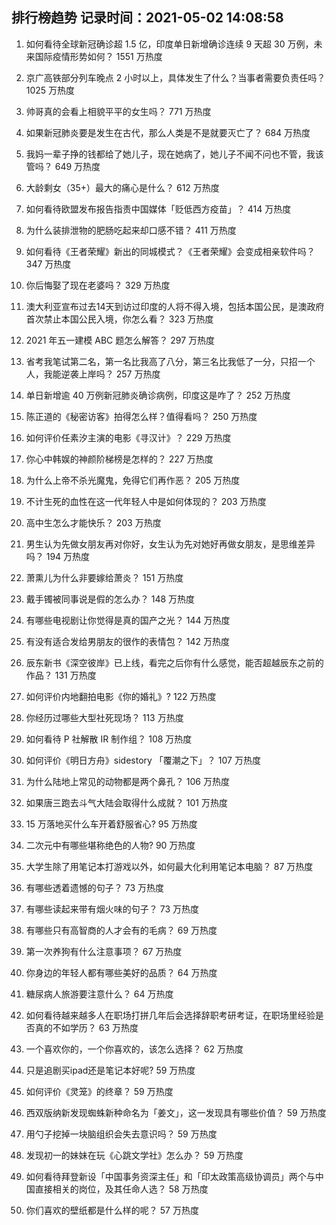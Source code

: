 
## 排行榜趋势 记录时间：2021-05-02 14:08:58
  
  1. 如何看待全球新冠确诊超 1.5 亿，印度单日新增确诊连续 9 天超 30 万例，未来国际疫情形势如何？ 1551 万热度
    
  2. 京广高铁部分列车晚点 2 小时以上，具体发生了什么？当事者需要负责任吗？ 1025 万热度
    
  3. 帅哥真的会看上相貌平平的女生吗？ 771 万热度
    
  4. 如果新冠肺炎要是发生在古代，那么人类是不是就要灭亡了？ 684 万热度
    
  5. 我妈一辈子挣的钱都给了她儿子，现在她病了，她儿子不闻不问也不管，我该管吗？ 649 万热度
    
  6. 大龄剩女（35+）最大的痛心是什么？ 612 万热度
    
  7. 如何看待欧盟发布报告指责中国媒体「贬低西方疫苗」？ 414 万热度
    
  8. 为什么装排泄物的肥肠吃起来却口感不错？ 411 万热度
    
  9. 如何看待《王者荣耀》新出的同城模式？《王者荣耀》会变成相亲软件吗？ 347 万热度
    
  10. 你后悔娶了现在老婆吗？ 329 万热度
    
  11. 澳大利亚宣布过去14天到访过印度的人将不得入境，包括本国公民，是澳政府首次禁止本国公民入境，你怎么看？ 323 万热度
    
  12. 2021 年五一建模 ABC 题怎么解答？ 297 万热度
    
  13. 省考我笔试第二名，第一名比我高了八分，第三名比我低了一分，只招一个人，我能逆袭上岸吗？ 257 万热度
    
  14. 单日新增逾 40 万例新冠肺炎确诊病例，印度这是咋了？ 252 万热度
    
  15. 陈正道的《秘密访客》拍得怎么样？值得看吗？ 250 万热度
    
  16. 如何评价任素汐主演的电影《寻汉计》？ 229 万热度
    
  17. 你心中韩娱的神颜阶梯榜是怎样的？ 227 万热度
    
  18. 为什么上帝不杀光魔鬼，免得它们再作恶？ 205 万热度
    
  19. 不计生死的血性在这一代年轻人中是如何体现的？ 203 万热度
    
  20. 高中生怎么才能快乐？ 203 万热度
    
  21. 男生认为先做女朋友再对你好，女生认为先对她好再做女朋友，是思维差异吗？ 194 万热度
    
  22. 萧熏儿为什么非要嫁给萧炎？ 151 万热度
    
  23. 戴手镯被同事说是假的怎么办？ 148 万热度
    
  24. 有哪些电视剧让你觉得是真的国产之光？ 144 万热度
    
  25. 有没有适合发给男朋友的很作的表情包？ 142 万热度
    
  26. 辰东新书《深空彼岸》已上线，看完之后你有什么感觉，能否超越辰东之前的作品？ 131 万热度
    
  27. 如何评价内地翻拍电影《你的婚礼》? 122 万热度
    
  28. 你经历过哪些大型社死现场？ 113 万热度
    
  29. 如何看待 P 社解散 IR 制作组？ 108 万热度
    
  30. 如何评价《明日方舟》sidestory 「覆潮之下」？ 107 万热度
    
  31. 为什么陆地上常见的动物都是两个鼻孔？ 106 万热度
    
  32. 如果唐三跑去斗气大陆会取得什么成就？ 101 万热度
    
  33. 15 万落地买什么车开着舒服省心? 95 万热度
    
  34. 二次元中有哪些堪称绝色的人物? 90 万热度
    
  35. 大学生除了用笔记本打游戏以外，如何最大化利用笔记本电脑？ 87 万热度
    
  36. 有哪些透着遗憾的句子？ 73 万热度
    
  37. 有哪些读起来带有烟火味的句子？ 73 万热度
    
  38. 有哪些只有高智商的人才会有的毛病？ 69 万热度
    
  39. 第一次养狗有什么注意事项？ 67 万热度
    
  40. 你身边的年轻人都有哪些美好的品质？ 64 万热度
    
  41. 糖尿病人旅游要注意什么？ 64 万热度
    
  42. 如何看待越来越多人在职场打拼几年后会选择辞职考研考证，在职场里经验是否真的不如学历？ 63 万热度
    
  43. 一个喜欢你的，一个你喜欢的，该怎么选择？ 62 万热度
    
  44. 只是追剧买ipad还是笔记本好呢? 59 万热度
    
  45. 如何评价《灵笼》的终章？ 59 万热度
    
  46. 西双版纳新发现蜘蛛新种命名为「姜文」，这一发现具有哪些价值？ 59 万热度
    
  47. 用勺子挖掉一块脑组织会失去意识吗？ 59 万热度
    
  48. 发现初一的妹妹在玩《心跳文学社》怎么办？ 59 万热度
    
  49. 如何看待拜登新设「中国事务资深主任」和「印太政策高级协调员」两个与中国直接相关的岗位，及其任命人选？ 58 万热度
    
  50. 你们喜欢的壁纸都是什么样的呢？ 57 万热度
    